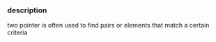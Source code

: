 ### description

two pointer is often used to find pairs or elements that match a certain criteria

